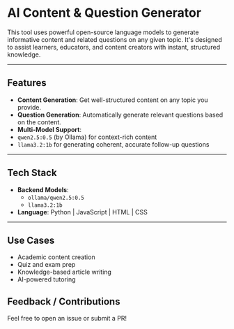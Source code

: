 # AI Content & Question Generator

This tool uses powerful open-source language models to generate informative content and related questions on any given topic. It's designed to assist learners, educators, and content creators with instant, structured knowledge.

---

##  Features

-  **Content Generation**: Get well-structured content on any topic you provide.
-  **Question Generation**: Automatically generate relevant questions based on the content.
-  **Multi-Model Support**:
  - `qwen2.5:0.5` (by Ollama) for context-rich content
  - `llama3.2:1b` for generating coherent, accurate follow-up questions

---

##  Tech Stack

- **Backend Models**:  
  - `ollama/qwen2.5:0.5`  
  - `llama3.2:1b`
- **Language**: Python | JavaScript | HTML | CSS

---

## Use Cases

- Academic content creation
- Quiz and exam prep
- Knowledge-based article writing
- AI-powered tutoring


## Feedback / Contributions

Feel free to open an issue or submit a PR!

